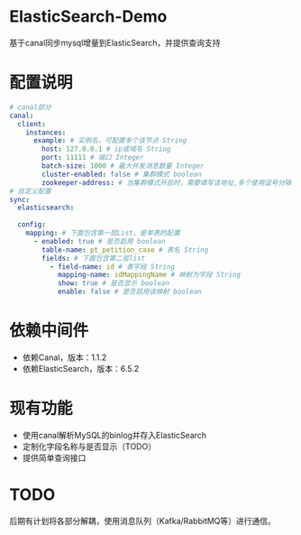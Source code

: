 # ElasticSearch-Demo

基于canal同步mysql增量到ElasticSearch，并提供查询支持

# 配置说明
```yaml
# canal部分
canal:
  client:
    instances:
      example: # 实例名，可配置多个该节点 String
        host: 127.0.0.1 # ip或域名 String
        port: 11111 # 端口 Integer
        batch-size: 1000 # 最大并发消息数量 Integer
        cluster-enabled: false # 集群模式 boolean
        zookeeper-address: # 当集群模式开启时，需要填写该地址,多个使用逗号分隔
# 自定义配置
sync:
  elasticsearch:
  
  config:
    mapping: # 下面包含第一层List，是单表的配置
      - enabled: true # 是否启用 boolean
        table-name: pt_petition_case # 表名 String
        fields: # 下面包含第二层list
          - field-name: id # 表字段 String 
            mapping-name: idMappingName # 映射为字段 String 
            show: true # 是否显示 boolean
            enable: false # 是否启用该映射 boolean
```

# 依赖中间件

- 依赖Canal，版本：1.1.2
- 依赖ElasticSearch，版本：6.5.2

# 现有功能
- 使用canal解析MySQL的binlog并存入ElasticSearch
- 定制化字段名称与是否显示（TODO）
- 提供简单查询接口

# TODO
后期有计划将各部分解耦，使用消息队列（Kafka/RabbitMQ等）进行通信。